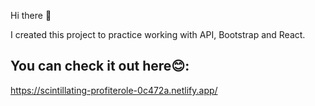Hi there 👋

I created this project to practice working with API, Bootstrap and React.

## You can check it out here😊: 

https://scintillating-profiterole-0c472a.netlify.app/



